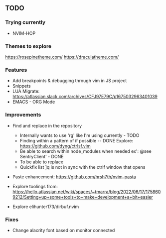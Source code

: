 ## TODO

### Trying currently
- NVIM-HOP

### Themes to explore
https://rosepinetheme.com/
https://draculatheme.com/

### Features
- Add breakpoints & debugging through vim in JS project
- Snippets
- LUA Migrate: https://atlassian.slack.com/archives/CFJ97E79C/p1675032963401039
- EMACS - ORG Mode

### Improvements
- Find and replace in the repository
  - Internally wants to use 'rg' like I'm using currently - TODO
  - Finding within a pattern of if possible -- DONE
  Explore: https://github.com/dyng/ctrlsf.vim
  - Be able to search within node_modules when needed ex': @see SentryClient' - DONE
  - To be able to replace
  - Quickfix list ]q is not in sync with the ctrlf window that opens

- Paste enhancement: https://github.com/hrsh7th/nvim-pasta

- Explore toolings from:
https://hello.atlassian.net/wiki/spaces/~tmarra/blog/2022/06/17/1758609212/Setting+up+some+tools+to+make+development+a+bit+easier

- Explore elihunter173/dirbuf.nvim

### Fixes
- Change alacrity font based on monitor connected
